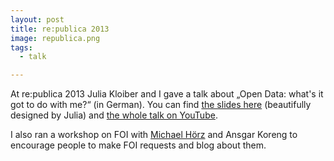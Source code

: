 ```yaml
---
layout: post
title: re:publica 2013
image: republica.png
tags:
  - talk

---
```


At re:publica 2013 Julia Kloiber and I gave a talk about „Open Data: what's it got to do with me?“ (in German). You can find [the slides here](https://speakerdeck.com/stefanw/open-data-und-was-hat-mit-mir-zu-tun) (beautifully designed by Julia) and [the whole talk on YouTube](http://www.youtube.com/watch?v=QBSNr6UXIJg).

I also ran a workshop on FOI with [Michael Hörz](http://www.michael-hoerz.de/) and Ansgar Koreng to encourage people to make FOI requests and blog about them.
